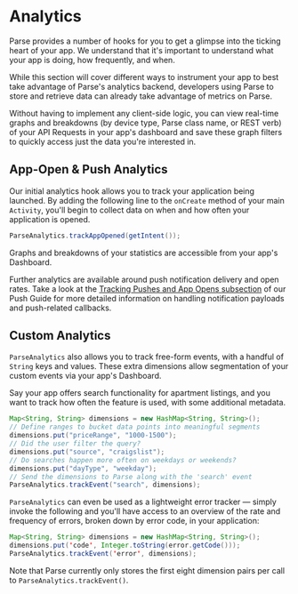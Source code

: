 # Analytics

Parse provides a number of hooks for you to get a glimpse into the ticking heart of your app. We understand that it's important to understand what your app is doing, how frequently, and when.

While this section will cover different ways to instrument your app to best take advantage of Parse's analytics backend, developers using Parse to store and retrieve data can already take advantage of metrics on Parse.

Without having to implement any client-side logic, you can view real-time graphs and breakdowns (by device type, Parse class name, or REST verb) of your API Requests in your app's dashboard and save these graph filters to quickly access just the data you're interested in.

## App-Open & Push Analytics

Our initial analytics hook allows you to track your application being launched. By adding the following line to the `onCreate` method of your main `Activity`, you'll begin to collect data on when and how often your application is opened.

```java
ParseAnalytics.trackAppOpened(getIntent());
```

Graphs and breakdowns of your statistics are accessible from your app's Dashboard.

Further analytics are available around push notification delivery and open rates. Take a look at the [Tracking Pushes and App Opens subsection](/docs/android/guide#push-notifications-tracking-pushes-and-app-opens) of our Push Guide for more detailed information on handling notification payloads and push-related callbacks.

## Custom Analytics

`ParseAnalytics` also allows you to track free-form events, with a handful of `String` keys and values. These extra dimensions allow segmentation of your custom events via your app's Dashboard.

Say your app offers search functionality for apartment listings, and you want to track how often the feature is used, with some additional metadata.

```java
Map<String, String> dimensions = new HashMap<String, String>();
// Define ranges to bucket data points into meaningful segments
dimensions.put("priceRange", "1000-1500");
// Did the user filter the query?
dimensions.put("source", "craigslist");
// Do searches happen more often on weekdays or weekends?
dimensions.put("dayType", "weekday");
// Send the dimensions to Parse along with the 'search' event
ParseAnalytics.trackEvent("search", dimensions);
```

`ParseAnalytics` can even be used as a lightweight error tracker &mdash; simply invoke the following and you'll have access to an overview of the rate and frequency of errors, broken down by error code, in your application:

```java
Map<String, String> dimensions = new HashMap<String, String>();
dimensions.put('code', Integer.toString(error.getCode()));
ParseAnalytics.trackEvent('error', dimensions);
```

Note that Parse currently only stores the first eight dimension pairs per call to `ParseAnalytics.trackEvent()`.

